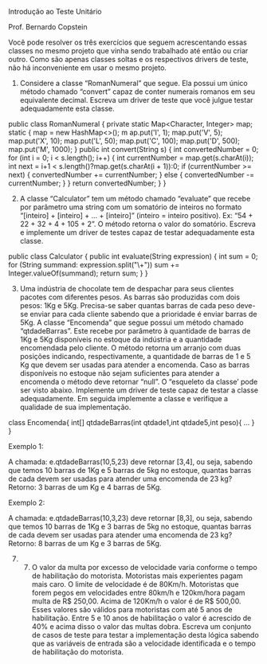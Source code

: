Introdução ao Teste Unitário

Prof. Bernardo Copstein

Você pode resolver os três exercícios que seguem acrescentando essas classes no mesmo projeto que vinha sendo trabalhado até então ou criar outro. Como são apenas classes soltas e os respectivos drivers de teste, não há inconveniente em usar o mesmo projeto.

1) Considere a classe “RomanNumeral” que segue. Ela possui um único método chamado “convert” capaz de conter numerais romanos em seu equivalente decimal. Escreva um driver de teste que você julgue testar adequadamente esta classe.

public class RomanNumeral { 
  private static Map<Character, Integer> map; 
  static { 
    map = new HashMap<>(); m
    ap.put('I', 1); 
    map.put('V', 5); 
    map.put('X', 10); 
    map.put('L', 50); 
    map.put('C', 100); 
    map.put('D', 500); 
    map.put('M', 1000); } 
    public int convert(String s) { 
      int convertedNumber = 0; 
      for (int i = 0; i < s.length(); i++) { 
        int currentNumber = map.get(s.charAt(i)); 
        int next = i+1 < s.length()?map.get(s.charAt(i + 1)):0; 
          if (currentNumber >= next) { 
            convertedNumber += currentNumber; } 
          else { 
          convertedNumber -= currentNumber; 
          } 
        } 
      return convertedNumber;
      } 
      }

2) A classe “Calculator” tem um método chamado “evaluate” que recebe por parâmetro uma string com um somatório de inteiros no formato “[inteiro] + [inteiro] + ... + [inteiro]” (inteiro = inteiro positivo). Ex: “54 + 22 + 32 + 4 + 105 + 2”. O método retorna o valor do somatório. Escreva e implemente um driver de testes capaz de testar adequadamente esta classe.

public class Calculator { 
  public int evaluate(String expression) { 
    int sum = 0; 
    for (String summand: expression.split("\\+")) sum += Integer.valueOf(summand); return sum; 
    } 
  }

3) Uma indústria de chocolate tem de despachar para seus clientes pacotes com diferentes pesos. As barras são produzidas com dois pesos: 1Kg e 5Kg. Precisa-se saber quantas barras de cada peso deve-se enviar para cada cliente sabendo que a prioridade é enviar barras de 5Kg. A classe “Encomenda” que segue possui um método chamado “qtdadeBarras”. Este recebe por parâmetro à quantidade de barras de 1Kg e 5Kg disponíveis no estoque da indústria e a quantidade encomendada pelo cliente. O método retorna um arranjo com duas posições indicando, respectivamente, a quantidade de barras de 1 e 5 Kg que devem ser usadas para atender a encomenda. Caso as barras disponíveis no estoque não sejam suficientes para atender a encomenda o método deve retornar “null”. O “esqueleto da classe’ pode ser visto abaixo. Implemente um driver de teste capaz de testar a classe adequadamente. Em seguida implemente a classe e verifique a qualidade de sua implementação.

class Encomenda{ int[] qtdadeBarras(int qtdade1,int qtdade5,int peso){ ... } }

Exemplo 1:

A chamada: e.qtdadeBarras(10,5,23) deve retornar [3,4], ou seja, sabendo que temos 10 barras de 1Kg e 5 barras de 5kg no estoque, quantas barras de cada devem ser usadas para atender uma encomenda de 23 kg? Retorno: 3 barras de um Kg e 4 barras de 5Kg.

Exemplo 2:

A chamada: e.qtdadeBarras(10,3,23) deve retornar [8,3], ou seja, sabendo que temos 10 barras de 1Kg e 3 barras de 5kg no estoque, quantas barras de cada devem ser usadas para atender uma encomenda de 23 kg? Retorno: 8 barras de um Kg e 3 barras de 5Kg.

7) 7. O valor da multa por excesso de velocidade varia conforme o tempo de habilitação do motorista. Motoristas mais experientes pagam mais caro. O limite de velocidade é de 80Km/h. Motoristas que forem pegos em velocidades entre 80km/h e 120km/hora pagam multa de R$ 250,00. Acima de 120Km/h o valor é de R$ 500,00. Esses valores são válidos para motoristas com até 5 anos de habilitação. Entre 5 e 10 anos de habilitação o valor é acrescido de 40% e acima disso o valor das multas dobra. Escreva um conjunto de casos de teste para testar a implementação desta lógica sabendo que as variáveis de entrada são a velocidade identificada e o tempo de habilitação do motorista.
